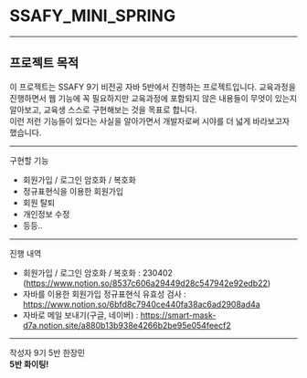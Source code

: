 # SSAFY_MINI_SPRING
---

## 프로젝트 목적 <br>
이 프로젝트는 SSAFY 9기 비전공 자바 5반에서 진행하는 프로젝트입니다. 교육과정을 진행하면서 웹 기능에 꼭 필요하지만 교육과정에 포함되지 않은 내용들이 무엇이 있는지 알아보고, 교육생 스스로 구현해보는 것을 목표로 합니다.  <br>
이런 저런 기능들이 있다는 사실을 알아가면서 개발자로써 시야를 더 넓게 바라보고자 했습니다. <br>

---
구현할 기능
- 회원가입 / 로그인 암호화 / 복호화
- 정규표현식을 이용한 회원가입
- 회원 탈퇴
- 개인정보 수정
- 등등..
---
진행 내역
- 회원가입 / 로그인 암호화 / 복호화 : 230402 (https://www.notion.so/8537c606a29449d28c547942e92edb22)
- 자바를 이용한 회원가입 정규표현식 유효성 검사 : https://www.notion.so/6bfd8c7940ce440fa38ac6ad2908ad4a
- 자바로 메일 보내기(구글, 네이버) : https://smart-mask-d7a.notion.site/a880b13b938e4266b2be95e054feecf2

---
작성자
9기 5반 한장민 <br>
<b>5반 화이팅!<b>
